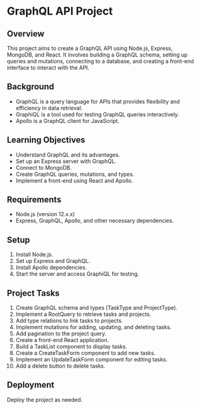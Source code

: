 # GraphQL API Project

## Overview

This project aims to create a GraphQL API using Node.js, Express, MongoDB, and React. It involves building a GraphQL schema, setting up queries and mutations, connecting to a database, and creating a front-end interface to interact with the API.

## Background

- GraphQL is a query language for APIs that provides flexibility and efficiency in data retrieval.
- GraphiQL is a tool used for testing GraphQL queries interactively.
- Apollo is a GraphQL client for JavaScript.

## Learning Objectives

- Understand GraphQL and its advantages.
- Set up an Express server with GraphQL.
- Connect to MongoDB.
- Create GraphQL queries, mutations, and types.
- Implement a front-end using React and Apollo.

## Requirements

- Node.js (version 12.x.x)
- Express, GraphQL, Apollo, and other necessary dependencies.

## Setup

1. Install Node.js.
2. Set up Express and GraphQL.
3. Install Apollo dependencies.
4. Start the server and access GraphiQL for testing.

## Project Tasks

1. Create GraphQL schema and types (TaskType and ProjectType).
2. Implement a RootQuery to retrieve tasks and projects.
3. Add type relations to link tasks to projects.
4. Implement mutations for adding, updating, and deleting tasks.
5. Add pagination to the project query.
6. Create a front-end React application.
7. Build a TaskList component to display tasks.
8. Create a CreateTaskForm component to add new tasks.
9. Implement an UpdateTaskForm component for editing tasks.
10. Add a delete button to delete tasks.

## Deployment

Deploy the project as needed.
